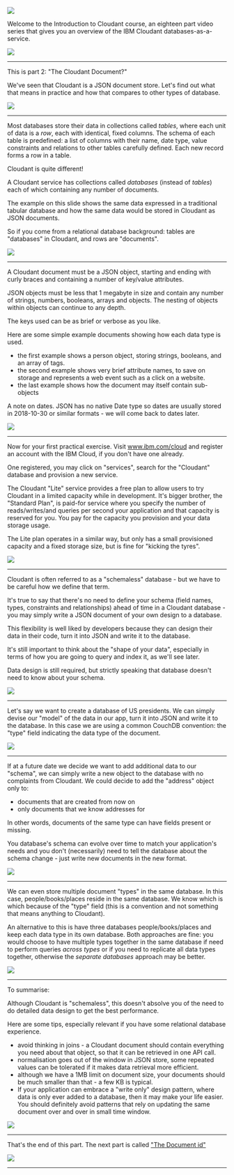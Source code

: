 ![](slides/Slide0.png)

Welcome to the Introduction to Cloudant course, an eighteen part video series that gives you an overview of the IBM Cloudant databases-as-a-service.

![](slides/Slide1.png)

---

This is part 2: "The Cloudant Document?"

We've seen that Cloudant is a JSON document store. Let's find out what that means in practice and how that compares to other types of database.

![](slides/Slide9.png)

--- 

Most databases store their data in collections called _tables_, where each unit of data is a _row_, each with identical, fixed columns. The schema of each table is predefined: a list of columns with their name, date type, value constraints and relations to other tables carefully defined. Each new record forms a row in a table. 

Cloudant is quite different!

A Cloudant service has collections called _databases_ (instead of _tables_) each of which containing any number of documents. 

The example on this slide shows the same data expressed in a traditional tabular database and how the same data would be stored in Cloudant as JSON documents. 

So if you come from a relational database background: tables are "databases" in Cloudant, and rows are "documents".

![](slides/Slide10.png)

---

A Cloudant document must be a JSON object, starting and ending with curly braces and containing a number of key/value attributes.

JSON objects must be less that 1 megabyte in size and contain any number of strings, numbers, booleans, arrays and objects. The nesting of objects within objects can continue to any depth.

The keys used can be as brief or verbose as you like.

Here are some simple example documents showing how each data type is used.

- the first example shows a person object, storing strings, booleans, and an array of tags.
- the second example shows very brief attribute names, to save on storage and represents a web event such as a click on a website.
- the last example shows how the document may itself contain sub-objects

A note on dates. JSON has no native Date type so dates are usually stored in 2018-10-30 or similar formats - we will come back to dates later.

![](slides/Slide11.png)

---

Now for your first practical exercise. Visit www.ibm.com/cloud and register an account with the IBM Cloud, if you don't have one already.

One registered, you may click on "services", search for the "Cloudant" database and provision a new service.

The Cloudant "Lite" service provides a free plan to allow users to try Cloudant in a limited capacity while in development. It's bigger brother, the "Standard Plan", is paid-for service where you specify the number of reads/writes/and queries per second your application and that capacity is reserved for you. You pay for the capacity you provision and your data storage usage.

The Lite plan operates in a similar way, but only has a small provisioned capacity and a fixed storage size, but is fine for "kicking the tyres".

![](slides/Slide12.png)

---

Cloudant is often referred to as a "schemaless" database - but we have to be careful how we define that term.

It's true to say that there's no need to define your schema (field names, types, constraints and relationships) ahead of time in a Cloudant database - you may simply write a JSON document of your own design  to a database. 

This flexibility is well liked by developers because they can design their data in their code, turn it into JSON and write it to the database. 

It's still important to think about the "shape of your data", especially in terms of how you are going to query and index it, as we'll see later. 

Data design is still required, but strictly speaking that database doesn't need to know about your schema.

![](slides/Slide13.png)

---

Let's say we want to create a database of US presidents. We can simply devise our "model" of the data in our app, turn it into JSON and write it to the database. In this case we are using a common CouchDB convention: the "type" field indicating the data type of the document. 

![](slides/Slide14.png)

---

If at a future date we decide we want to add additional data to our "schema", we can simply write a new object to the database with no complaints from Cloudant. We could decide to add the "address" object only to:

- documents that are created from now on
- only documents that we know addresses for

In other words, documents of the same type can have fields present or missing. 

You database's schema can evolve over time to match your application's needs and you don't (necessarily) need to tell the database about the schema change - just write new documents in the new format.

![](slides/Slide15.png)

---


We can even store multiple document "types" in the same database.  In this case, people/books/places reside in the same database. We know which is which because of the "type" field (this is a convention and not something that means anything to Cloudant).

An alternative to this is have three databases people/books/places and keep each data type in its own database. Both approaches are fine: you would choose to have multiple types together in the same database if need to perform queries _across types_ or if you need to replicate all data types together, otherwise the _separate databases_ approach may be better.

![](slides/Slide16.png)

---

To summarise:

Although Cloudant is "schemaless", this doesn't absolve you of the need to do detailed data design to get the best performance.

Here are some tips, especially relevant if you have some relational database experience.

- avoid thinking in joins - a Cloudant document should contain everything you need about that object, so that it can be retrieved in one API call.
- normalisation goes out of the window in JSON store, some repeated values can be tolerated if it makes data retrieval more efficient.
- although we have a 1MB limit on document size, your documents should be much smaller than that - a few KB is typical.
- If your application can embrace a "write only" design pattern, where data is only ever added to a database, then it may make your life easier. You should definitely avoid patterns that rely on updating the same document over and over in small time window.


![](slides/Slide17.png)

---

That's the end of this part. The next part is called ["The Document id"](./Part&#32;03&#32;-&#32;The&#32;Document&#32;_id)
 
![](slides/Slide0.png)

---
